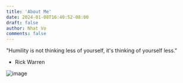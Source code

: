 ```yaml
---
title: 'About Me'
date: 2024-01-08T16:40:52-08:00
draft: false
author: Nhat Vo
comments: false
---
```


"Humility is not thinking less of yourself, it's thinking of yourself less."
- Rick Warren

![image](/images/stock/about-me.jpg)